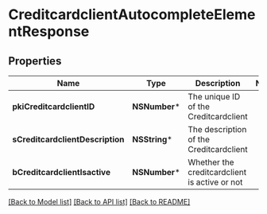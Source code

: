 # CreditcardclientAutocompleteElementResponse

## Properties
Name | Type | Description | Notes
------------ | ------------- | ------------- | -------------
**pkiCreditcardclientID** | **NSNumber*** | The unique ID of the Creditcardclient | 
**sCreditcardclientDescription** | **NSString*** | The description of the Creditcardclient | 
**bCreditcardclientIsactive** | **NSNumber*** | Whether the creditcardclient is active or not | 

[[Back to Model list]](../README.md#documentation-for-models) [[Back to API list]](../README.md#documentation-for-api-endpoints) [[Back to README]](../README.md)


